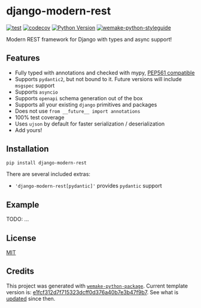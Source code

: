 # django-modern-rest

[![test](https://github.com/wemake-services/django-modern-rest/actions/workflows/test.yml/badge.svg?event=push)](https://github.com/wemake-services/django-modern-rest/actions/workflows/test.yml)
[![codecov](https://codecov.io/gh/wemake-services/django-modern-rest/branch/master/graph/badge.svg)](https://codecov.io/gh/wemake-services/django-modern-rest)
[![Python Version](https://img.shields.io/pypi/pyversions/django-modern-rest.svg)](https://pypi.org/project/django-modern-rest/)
[![wemake-python-styleguide](https://img.shields.io/badge/style-wemake-000000.svg)](https://github.com/wemake-services/wemake-python-styleguide)

Modern REST framework for Django with types and async support!


## Features

- Fully typed with annotations and checked with mypy, [PEP561 compatible](https://www.python.org/dev/peps/pep-0561/)
- Supports `pydantic2`, but not bound to it. Future versions will include `msgspec` support
- Supports `asyncio`
- Supports `openapi` schema generation out of the box
- Supports all your existing `django` primitives and packages
- Does not use `from __future__ import annotations`
- 100% test coverage
- Uses `ujson` by default for faster serialization / deserialization
- Add yours!


## Installation

```bash
pip install django-modern-rest
```

There are several included extras:
- `'django-modern-rest[pydantic]'` provides `pydantic` support


## Example

TODO: ...


## License

[MIT](https://github.com/wemake-services/django-modern-rest/blob/master/LICENSE)


## Credits

This project was generated with [`wemake-python-package`](https://github.com/wemake-services/wemake-python-package). Current template version is: [e1fcf312d7f715323dcff0d376a40b7e3b47f9b7](https://github.com/wemake-services/wemake-python-package/tree/e1fcf312d7f715323dcff0d376a40b7e3b47f9b7). See what is [updated](https://github.com/wemake-services/wemake-python-package/compare/e1fcf312d7f715323dcff0d376a40b7e3b47f9b7...master) since then.
